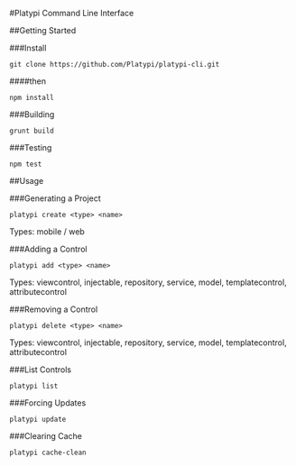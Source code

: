 #Platypi Command Line Interface

##Getting Started

###Install
```
git clone https://github.com/Platypi/platypi-cli.git
```
####then
```
npm install
```

###Building
```
grunt build
```

###Testing
```
npm test
```

##Usage

###Generating a Project
```
platypi create <type> <name>
```
Types: mobile / web

###Adding a Control
```
platypi add <type> <name>
```
Types: viewcontrol, injectable, repository, service, model, templatecontrol, attributecontrol

###Removing a Control
```
platypi delete <type> <name>
```
Types: viewcontrol, injectable, repository, service, model, templatecontrol, attributecontrol

###List Controls
```
platypi list
```

###Forcing Updates
```
platypi update
```

###Clearing Cache
```
platypi cache-clean
```